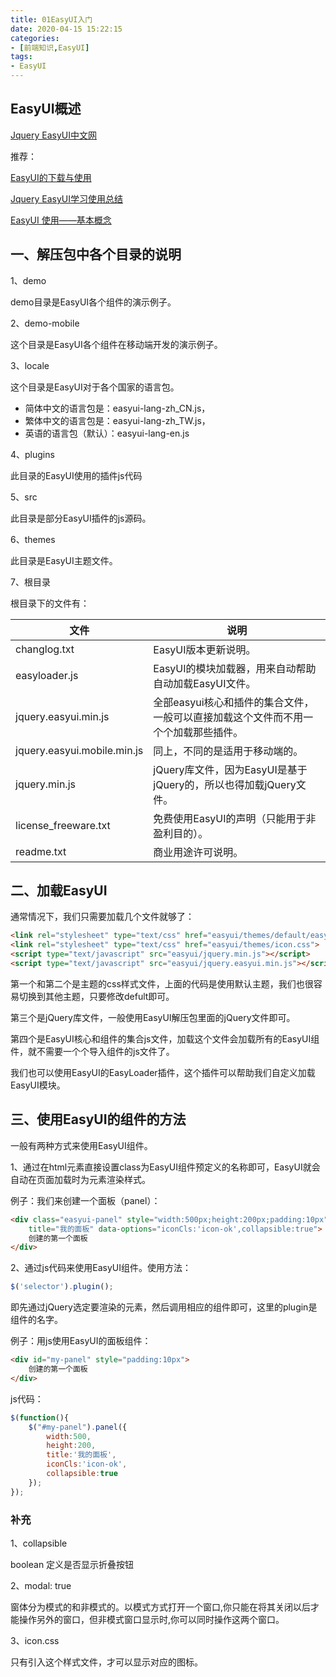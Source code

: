```yaml
---
title: 01EasyUI入门
date: 2020-04-15 15:22:15
categories:
- [前端知识,EasyUI]
tags:
- EasyUI
---
```


## EasyUI概述

[Jquery EasyUI中文网](http://www.jeasyui.net/)

推荐：

[EasyUI的下载与使用](https://blog.csdn.net/luoluozlb/article/details/53648705)

[Jquery EasyUI学习使用总结](https://www.cnblogs.com/xdp-gacl/category/571424.html)

[EasyUI 使用——基本概念](http://www.cnblogs.com/zjfjava/p/6836912.html)

## 一、解压包中各个目录的说明

1、demo

demo目录是EasyUI各个组件的演示例子。

2、demo-mobile

这个目录是EasyUI各个组件在移动端开发的演示例子。

3、locale

这个目录是EasyUI对于各个国家的语言包。

- 简体中文的语言包是：easyui-lang-zh_CN.js，
- 繁体中文的语言包是：easyui-lang-zh_TW.js，
- 英语的语言包（默认）：easyui-lang-en.js

4、plugins

此目录的EasyUI使用的插件js代码

5、src

此目录是部分EasyUI插件的js源码。

6、themes

此目录是EasyUI主题文件。

7、根目录

根目录下的文件有：

| 文件                        | 说明                                                                               |
| --------------------------- | ---------------------------------------------------------------------------------- |
| changlog.txt                | EasyUI版本更新说明。                                                               |
| easyloader.js               | EasyUI的模块加载器，用来自动帮助自动加载EasyUI文件。                               |
| jquery.easyui.min.js        | 全部easyui核心和插件的集合文件，一般可以直接加载这个文件而不用一个个加载那些插件。 |
| jquery.easyui.mobile.min.js | 同上，不同的是适用于移动端的。                                                     |
| jquery.min.js               | jQuery库文件，因为EasyUI是基于jQuery的，所以也得加载jQuery文件。                   |
| license_freeware.txt        | 免费使用EasyUI的声明（只能用于非盈利目的）。                                       |
| readme.txt                  | 商业用途许可说明。                                                                 |

## 二、加载EasyUI

通常情况下，我们只需要加载几个文件就够了：

```html
<link rel="stylesheet" type="text/css" href="easyui/themes/default/easyui.css">
<link rel="stylesheet" type="text/css" href="easyui/themes/icon.css">
<script type="text/javascript" src="easyui/jquery.min.js"></script>
<script type="text/javascript" src="easyui/jquery.easyui.min.js"></script>
```

第一个和第二个是主题的css样式文件，上面的代码是使用默认主题，我们也很容易切换到其他主题，只要修改defult即可。

第三个是jQuery库文件，一般使用EasyUI解压包里面的jQuery文件即可。

第四个是EasyUI核心和组件的集合js文件，加载这个文件会加载所有的EasyUI组件，就不需要一个个导入组件的js文件了。

我们也可以使用EasyUI的EasyLoader插件，这个插件可以帮助我们自定义加载EasyUI模块。

## 三、使用EasyUI的组件的方法

一般有两种方式来使用EasyUI组件。

1、通过在html元素直接设置class为EasyUI组件预定义的名称即可，EasyUI就会自动在页面加载时为元素渲染样式。

例子：我们来创建一个面板（panel）：

```html
<div class="easyui-panel" style="width:500px;height:200px;padding:10px"
    title="我的面板" data-options="iconCls:'icon-ok',collapsible:true">
    创建的第一个面板
</div>
```

2、通过js代码来使用EasyUI组件。使用方法：

```js
$('selector').plugin();
```

即先通过jQuery选定要渲染的元素，然后调用相应的组件即可，这里的plugin是组件的名字。

例子：用js使用EasyUI的面板组件：

```html
<div id="my-panel" style="padding:10px">
    创建的第一个面板
</div>
```

js代码：

```js
$(function(){
    $("#my-panel").panel({
        width:500,
        height:200,
        title:'我的面板',
        iconCls:'icon-ok',
        collapsible:true
    });
});
```

### 补充

1、collapsible

boolean 定义是否显示折叠按钮

2、modal: true

窗体分为模式的和非模式的。以模式方式打开一个窗口,你只能在将其关闭以后才能操作另外的窗口，但非模式窗口显示时,你可以同时操作这两个窗口。

3、icon.css

只有引入这个样式文件，才可以显示对应的图标。

